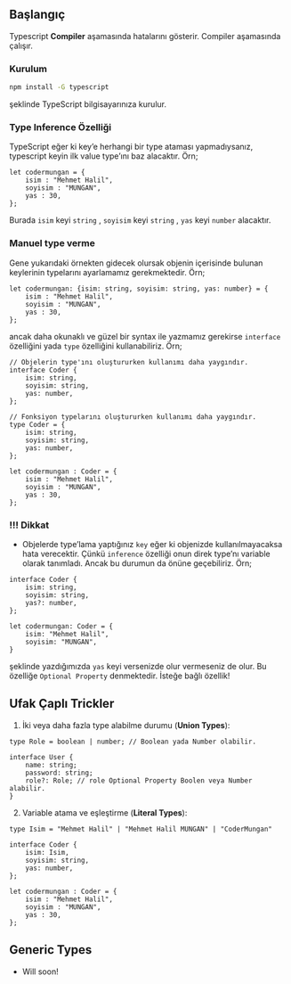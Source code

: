 ## Başlangıç

Typescript **Compiler** aşamasında hatalarını gösterir. Compiler aşamasında çalışır.

### Kurulum

```bash
npm install -G typescript
```

şeklinde TypeScript bilgisayarınıza kurulur.

### Type Inference Özelliği

TypeScript eğer ki key’e herhangi bir type ataması yapmadıysanız, typescript keyin ilk value type’ını baz alacaktır. Örn;

```tsx
let codermungan = {
	isim : "Mehmet Halil",
	soyisim : "MUNGAN",
	yas : 30,
};
```

Burada `isim` keyi `string` , `soyisim` keyi `string` , `yas` keyi `number` alacaktır.

### Manuel type verme

Gene yukarıdaki örnekten gidecek olursak objenin içerisinde bulunan keylerinin typelarını ayarlamamız gerekmektedir. Örn;

```tsx
let codermungan: {isim: string, soyisim: string, yas: number} = {
	isim : "Mehmet Halil",
	soyisim : "MUNGAN",
	yas : 30,
};
```

ancak daha okunaklı ve güzel bir syntax ile yazmamız gerekirse `interface` özelliğini yada `type` özelliğini kullanabiliriz. Örn;

```tsx
// Objelerin type'ını oluştururken kullanımı daha yaygındır.
interface Coder {
	isim: string,
	soyisim: string,
	yas: number,
};

// Fonksiyon typelarını oluştururken kullanımı daha yaygındır.
type Coder = {
	isim: string,
	soyisim: string,
	yas: number,
};

let codermungan : Coder = {
	isim : "Mehmet Halil",
	soyisim : "MUNGAN",
	yas : 30,
};
```

### !!! Dikkat

- Objelerde type’lama yaptığınız `key` eğer ki objenizde kullanılmayacaksa hata verecektir. Çünkü `inference` özelliği onun direk type’nı variable olarak tanımladı. Ancak bu durumun da önüne geçebiliriz. Örn;

```tsx
interface Coder {
	isim: string,
	soyisim: string,
	yas?: number,
};

let codermungan: Coder = {
	isim: "Mehmet Halil",
	soyisim: "MUNGAN",
}
```

şeklinde yazdığımızda `yas` keyi versenizde olur vermeseniz de olur. Bu özelliğe `Optional Property` denmektedir. İsteğe bağlı özellik!

## Ufak Çaplı Trickler

1. İki veya daha fazla type alabilme durumu (**Union Types**):

```tsx
type Role = boolean | number; // Boolean yada Number olabilir.

interface User {
	name: string;
	password: string;
	role?: Role; // role Optional Property Boolen veya Number alabilir.
}
```

2. Variable atama ve eşleştirme (**Literal Types**):

```tsx
type Isim = "Mehmet Halil" | "Mehmet Halil MUNGAN" | "CoderMungan"

interface Coder {
	isim: Isim,
	soyisim: string,
	yas: number,
};

let codermungan : Coder = {
	isim : "Mehmet Halil",
	soyisim : "MUNGAN",
	yas : 30,
};
```

## Generic Types
- Will soon!